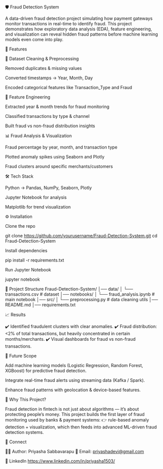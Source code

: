 🛡️ Fraud Detection System

A data-driven fraud detection project simulating how payment gateways monitor transactions in real-time to identify fraud.
This project demonstrates how exploratory data analysis (EDA), feature engineering, and visualization can reveal hidden fraud patterns before machine learning models even come into play.

📌 Features

📂 Dataset Cleaning & Preprocessing

Removed duplicates & missing values

Converted timestamps → Year, Month, Day

Encoded categorical features like Transaction_Type and Fraud

🔎 Feature Engineering

Extracted year & month trends for fraud monitoring

Classified transactions by type & channel

Built fraud vs non-fraud distribution insights

📊 Fraud Analysis & Visualization

Fraud percentage by year, month, and transaction type

Plotted anomaly spikes using Seaborn and Plotly

Fraud clusters around specific merchants/customers

🛠 Tech Stack

Python → Pandas, NumPy, Seaborn, Plotly

Jupyter Notebook for analysis

Matplotlib for trend visualization

⚙️ Installation

Clone the repo

git clone https://github.com/yourusername/Fraud-Detection-System.git
cd Fraud-Detection-System


Install dependencies

pip install -r requirements.txt


Run Jupyter Notebook

jupyter notebook

📂 Project Structure
Fraud-Detection-System/
│── data/
│   └── transactions.csv      # dataset
│── notebooks/
│   └── fraud_analysis.ipynb  # main notebook
│── src/
│   └── preprocessing.py      # data cleaning utils
│── README.md
│── requirements.txt

📈 Results

✔️ Identified fraudulent clusters with clear anomalies.
✔️ Fraud distribution: <2% of total transactions, but heavily concentrated in certain months/merchants.
✔️ Visual dashboards for fraud vs non-fraud transactions.

🚀 Future Scope

Add machine learning models (Logistic Regression, Random Forest, XGBoost) for predictive fraud detection.

Integrate real-time fraud alerts using streaming data (Kafka / Spark).

Enhance fraud patterns with geolocation & device-based features.

🏦 Why This Project?

Fraud detection in fintech is not just about algorithms — it’s about protecting people’s money.
This project builds the first layer of fraud monitoring used by banks & payment systems:
👉 rule-based anomaly detection + visualization, which then feeds into advanced ML-driven fraud detection systems.

🔗 Connect

👩‍💻 Author: Priyasha Sabbavarapu
📧 Email: priyashadevi@gmail.com

🔗 LinkedIn https://www.linkedin.com/in/priyasha1503/
